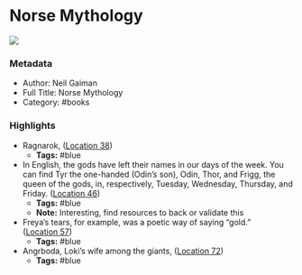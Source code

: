 # Norse Mythology

![](https://images-na.ssl-images-amazon.com/images/I/51XV9hsiwmL._SL200_.jpg)

### Metadata

- Author: Neil Gaiman
- Full Title: Norse Mythology
- Category: #books

### Highlights

- Ragnarok, ([Location 38](https://readwise.io/to_kindle?action=open&asin=B01HQA6EOC&location=38))
  - **Tags:** #blue
- In English, the gods have left their names in our days of the week. You can find Tyr the one-handed (Odin’s son), Odin, Thor, and Frigg, the queen of the gods, in, respectively, Tuesday, Wednesday, Thursday, and Friday. ([Location 46](https://readwise.io/to_kindle?action=open&asin=B01HQA6EOC&location=46))
  - **Tags:** #blue
  - **Note:** Interesting, find resources to back or validate this
- Freya’s tears, for example, was a poetic way of saying “gold.” ([Location 57](https://readwise.io/to_kindle?action=open&asin=B01HQA6EOC&location=57))
  - **Tags:** #blue
- Angrboda, Loki’s wife among the giants, ([Location 72](https://readwise.io/to_kindle?action=open&asin=B01HQA6EOC&location=72))
  - **Tags:** #blue
